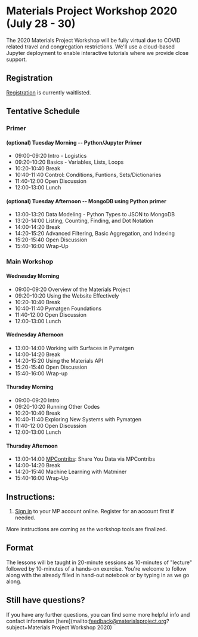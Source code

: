 # Materials Project Workshop 2020 (July 28 - 30) 

The 2020 Materials Project Workshop will be fully virtual due to COVID related travel and congregation restrictions. We'll use a cloud-based Jupyter deployment to enable interactive tutorials where we provide close support. 

## Registration

[Registration](https://na.eventscloud.com/ereg/index.php?eventid=527975&) is currently waitlisted. 

## Tentative Schedule

### Primer
#### (optional) Tuesday Morning -- Python/Jupyter Primer

- 09:00-09:20 Intro - Logistics
- 09:20-10:20 Basics - Variables, Lists, Loops
- 10:20-10:40 Break
- 10:40-11:40 Control: Conditions, Funtions, Sets/Dictionaries
- 11:40-12:00 Open Discussion
- 12:00-13:00 Lunch

#### (optional) Tuesday Afternoon -- MongoDB using Python primer

- 13:00-13:20 Data Modeling - Python Types to JSON to MongoDB
- 13:20-14:00 Listing, Counting, Finding, and Dot Notation
- 14:00-14:20 Break
- 14:20-15:20 Advanced Filtering, Basic Aggregation, and Indexing
- 15:20-15:40 Open Discussion
- 15:40-16:00 Wrap-Up


### Main Workshop
#### Wednesday Morning

- 09:00-09:20 Overview of the Materials Project
- 09:20-10:20 Using the Website Effectively
- 10:20-10:40 Break
- 10:40-11:40 Pymatgen Foundations
- 11:40-12:00 Open Discussion
- 12:00-13:00 Lunch

#### Wednesday Afternoon

- 13:00-14:00 Working with Surfaces in Pymatgen
- 14:00-14:20 Break
- 14:20-15:20 Using the Materials API
- 15:20-15:40 Open Discussion
- 15:40-16:00 Wrap-up

#### Thursday Morning

- 09:00-09:20 Intro
- 09:20-10:20 Running Other Codes
- 10:20-10:40 Break
- 10:40-11:40 Exploring New Systems with Pymatgen
- 11:40-12:00 Open Discussion
- 12:00-13:00 Lunch

#### Thursday Afternoon

- 13:00-14:00 [MPContribs](https://mpcontribs.org): Share You Data via MPContribs
- 14:00-14:20 Break
- 14:20-15:40 Machine Learning with Matminer
- 15:40-16:00 Wrap-Up

## Instructions:

1. [Sign in](https://materialsproject.org/) to your MP account online. Register for an account first if needed.

More instructions are coming as the workshop tools are finalized.

## Format

The lessons will be taught in 20-minute sessions as 10-minutes of "lecture" followed by 10-minutes of a hands-on exercise. You're welcome to follow along with the already filled in hand-out notebook or by typing in as we go along.

## Still have questions?

If you have any further questions, you can find some more helpful info and confact information [here](mailto:feedback@materialsproject.org?subject=Materials Project Workshop 2020)
